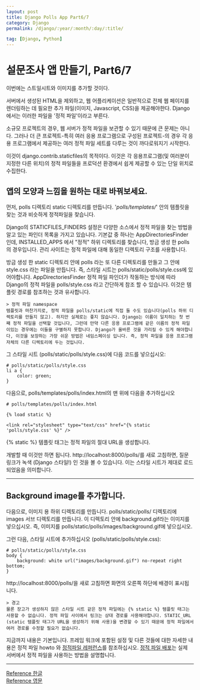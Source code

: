 ```yaml
---
layout: post
title: Django Polls App Part6/7
category: Django
permalink: /django/:year/:month/:day/:title/

tag: [Django, Python]
---
```

# 설문조사 앱 만들기, Part6/7

이번에는 스트일시트와 이미지를 추가할 것이다.

서버에서 생성된 HTML을 제외하고, 웹 어플리케이션은 일반적으로 전체 웹 페이지를 렌더링하는 데 필요한 추가 파일(이미지, Javascript, CSS)을 제공해야한다. Django에서는 이러한 파일을 '정적 파일'이라고 부른다.

소규모 프로젝트의 경우, 웹 서버가 정적 파일을 보관할 수 있기 때문에 큰 문제는 아니다. 그러나 더 큰 프로젝트-특히 여러 응용 프로그램으로 구성된 프로젝트-의 경우 각 응용 프로그램에서 제공하는 여러 정적 파일 세트를 다루는 것이 까다로워지기 시작한다.

이것이 django.contrib.staticfiles의 목적이다. 이것은 각 응용프로그램(및 여러분이 지정한 다른 위치)의 정적 파일들을 프로덕션 환경에서 쉽게 제공할 수 있는 단일 위치로 수집한다.

## 앱의 모양과 느낌을 원하는 대로 바꿔보세요.
먼저, polls 디렉토리 static 디렉토리를 만듭니다. '_polls/templates/_' 안의 템플릿을 찾는 것과 비슷하게 정적파일을 찾습니다.

Django의 STATICFILES_FINDERS 설정은 다양한 소스에서 정적 파일을 찾는 방법을 알고 있는 파인더 목록을 가지고 있습니다. 기본값 중 하나는 AppDirectoriesFinder 인데, INSTALLED_APPS 에서 "정적" 하위 디렉토리를 찾습니다, 방금 생성 한 polls 의 경우입니다. 관리 사이트는 정적 파일에 대해 동일한 디렉토리 구조를 사용합니다.

방금 생성 한 static 디렉토리 안에 polls 라는 또 다른 디렉토리를 만들고 그 안에 style.css 라는 파일을 만듭니다. 즉, 스타일 시트는 polls/static/polls/style.css에 있어야합니다. AppDirectoriesFinder 정적 파일 파인더가 작동하는 방식에 따라 Django의 정적 파일을 polls/style.css 라고 간단하게 참조 할 수 있습니다. 이것은 템플릿 경로를 참조하는 것과 유사합니다.

~~~
> 정적 파일 namespace
템플릿과 마찬가지로, 정적 파일을 polls/static에 직접 둘 수도 있습니다(polls 하위 디렉토리를 만들지 않고). 하지만 실제로는 좋지 않습니다. Django는 이름이 일치하는 첫 번째 정적 파일을 선택할 것입니다, 그런데 만약 다른 응용 프로그램에 같은 이름의 정적 파일이있는 경우에는 이들을 구별하지 못합니다. Django가 올바른 것을 가리킬 수 있게 해야합니다, 이것을 보장하는 가장 쉬운 방법은 네임스페이싱 입니다. 즉, 정적 파일을 응용 프로그램 자체의 다른 디렉토리에 두는 것입니다.
~~~

그 스타일 시트 (polls/static/polls/style.css)에 다음 코드를 넣으십시오:

~~~
# polls/static/polls/style.css
li a {
    color: green;
}
~~~

다음으로, polls/templates/polls/index.html의 맨 위에 다음을 추가하십시오
~~~
# polls/templates/polls/index.html

{% load static %}

<link rel="stylesheet" type="text/css" href="{% static 'polls/style.css' %}" />
~~~
{% static %} 템플릿 태그는 정적 파일의 절대 URL을 생성합니다.

개발할 때 이것만 하면 됩니다. http://localhost:8000/polls/를 새로 고침하면, 질문 링크가 녹색 (Django 스타일!) 인 것을 볼 수 있습니다. 이는 스타일 시트가 제대로 로드되었음을 의미합니다.

***
## Background image를 추가합니다.
다음으로, 이미지 용 하위 디렉토리를 만듭니다. polls/static/polls/ 디렉토리에 images 서브 디렉토리를 만듭니다. 이 디렉토리 안에 background.gif라는 이미지를 넣으십시오. 즉, 이미지를 polls/static/polls/images/background.gif에 넣으십시오.

그런 다음, 스타일 시트에 추가하십시오 (polls/static/polls/style.css):

~~~
# polls/static/polls/style.css
body {
    background: white url("images/background.gif") no-repeat right bottom;
}
~~~

http://localhost:8000/polls/을 새로 고침하면 화면의 오른쪽 하단에 배경이 표시됩니다.

~~~
> 경고
물론 장고가 생성하지 않은 스타일 시트 같은 정적 파일에는 {% static %} 템플릿 태그는 사용할 수 없습니다. 정적 파일 사이에서 링크는 상대 경로를 사용해야합니다. STATIC_URL (static 템플릿 태그가 URL을 생성하기 위해 사용)을 변경할 수 있기 때문에 정적 파일에서 여러 경로를 수정할 필요가 없습니다.
~~~

지금까지 내용은 기본입니다. 프레임 워크에 포함된 설정 및 다른 것들에 대한 자세한 내용은 정적 파일 howto 와 [정적파일 레퍼런스](https://docs.djangoproject.com/ko/1.11/ref/contrib/staticfiles/)를 참조하십시오. [정적 파일 배포](https://docs.djangoproject.com/ko/1.11/howto/static-files/deployment/)는 실제 서버에서 정적 파일을 사용하는 방법을 설명합니다.


***
[Reference 한글](https://docs.djangoproject.com/ko/1.11/intro/tutorial06/)
<br>
[Reference 영문](https://docs.djangoproject.com/en/2.1/intro/tutorial06/)



